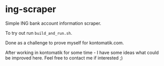 # ing-scraper

Simple ING bank account information scraper.

To try out run `build_and_run.sh`. 

Done as a challenge to prove myself for kontomatik.com.

After working in kontomatik for some time - I have some ideas what could be improved here. Feel free to contact me if interested ;)
